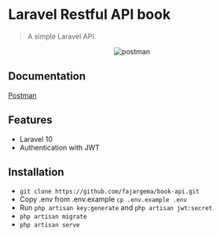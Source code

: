 # Laravel Restful API book

> A simple Laravel API.

<p align="center">
<img src="https://i.imgur.com/hAwM47v.png" title="postman" />
</p>

## Documentation

<a href="https://documenter.getpostman.com/view/10281986/2s946eADXb">Postman</a>

## Features

-   Laravel 10
-   Authentication with JWT

## Installation

-   `git clone https://github.com/fajargema/book-api.git`
-   Copy .env from .env.example `cp .env.example .env`
-   Run `php artisan key:generate` and `php artisan jwt:secret`
-   `php artisan migrate`
-   `php artisan serve`

